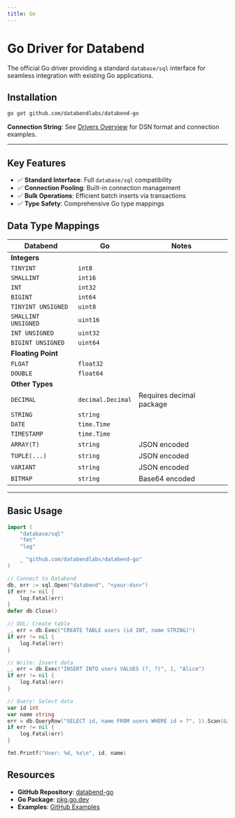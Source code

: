 ```yaml
---
title: Go
---
```


# Go Driver for Databend

The official Go driver providing a standard `database/sql` interface for seamless integration with existing Go applications.

## Installation

```bash
go get github.com/databendlabs/databend-go
```

**Connection String**: See [Drivers Overview](./index.md#connection-string-dsn) for DSN format and connection examples.

---

## Key Features

- ✅ **Standard Interface**: Full `database/sql` compatibility
- ✅ **Connection Pooling**: Built-in connection management
- ✅ **Bulk Operations**: Efficient batch inserts via transactions
- ✅ **Type Safety**: Comprehensive Go type mappings

## Data Type Mappings

| Databend | Go | Notes |
|----------|----|---------|
| **Integers** | | |
| `TINYINT` | `int8` | |
| `SMALLINT` | `int16` | |
| `INT` | `int32` | |
| `BIGINT` | `int64` | |
| `TINYINT UNSIGNED` | `uint8` | |
| `SMALLINT UNSIGNED` | `uint16` | |
| `INT UNSIGNED` | `uint32` | |
| `BIGINT UNSIGNED` | `uint64` | |
| **Floating Point** | | |
| `FLOAT` | `float32` | |
| `DOUBLE` | `float64` | |
| **Other Types** | | |
| `DECIMAL` | `decimal.Decimal` | Requires decimal package |
| `STRING` | `string` | |
| `DATE` | `time.Time` | |
| `TIMESTAMP` | `time.Time` | |
| `ARRAY(T)` | `string` | JSON encoded |
| `TUPLE(...)` | `string` | JSON encoded |
| `VARIANT` | `string` | JSON encoded |
| `BITMAP` | `string` | Base64 encoded |

---

## Basic Usage

```go
import (
    "database/sql"
    "fmt"
    "log"

    _ "github.com/databendlabs/databend-go"
)

// Connect to Databend
db, err := sql.Open("databend", "<your-dsn>")
if err != nil {
    log.Fatal(err)
}
defer db.Close()

// DDL: Create table
_, err = db.Exec("CREATE TABLE users (id INT, name STRING)")
if err != nil {
    log.Fatal(err)
}

// Write: Insert data
_, err = db.Exec("INSERT INTO users VALUES (?, ?)", 1, "Alice")
if err != nil {
    log.Fatal(err)
}

// Query: Select data
var id int
var name string
err = db.QueryRow("SELECT id, name FROM users WHERE id = ?", 1).Scan(&id, &name)
if err != nil {
    log.Fatal(err)
}

fmt.Printf("User: %d, %s\n", id, name)
```

## Resources

- **GitHub Repository**: [databend-go](https://github.com/databendlabs/databend-go)
- **Go Package**: [pkg.go.dev](https://pkg.go.dev/github.com/databendlabs/databend-go)
- **Examples**: [GitHub Examples](https://github.com/databendlabs/databend-go/tree/main/examples)


